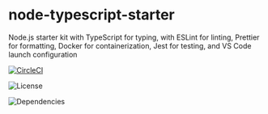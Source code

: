 # node-typescript-starter

Node.js starter kit with TypeScript for typing, with ESLint for linting, Prettier for formatting, Docker for containerization, Jest for testing, and VS Code launch configuration

[![CircleCI](https://circleci.com/gh/claudiosv/node-typescript-starter.svg?style=shield)](https://circleci.com/gh/claudiosv/node-typescript-starter)

![License](https://img.shields.io/github/license/claudiosv/node-typescript-starter.svg?style=flat)

![Dependencies](https://img.shields.io/librariesio/github/claudiosv/node-typescript-starter.svg?style=flat)
